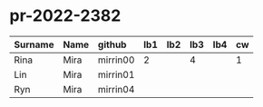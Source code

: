 # pr-2022-2382
| Surname   | Name   | github   | lb1   | lb2   | lb3   | lb4   | cw   |
|:----------|:-------|:---------|:------|:------|:------|:------|:-----|
| Rina      | Mira   | mirrin00 | 2     |       | 4     |       | 1    |
| Lin       | Mira   | mirrin01 |       |       |       |       |      |
| Ryn       | Mira   | mirrin04 |       |       |       |       |      |